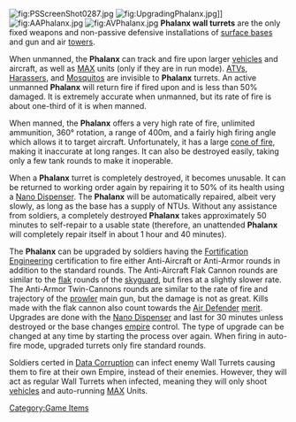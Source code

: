 ![](PSScreenShot0287.jpg "fig:PSScreenShot0287.jpg")
![](UpgradingPhalanx.jpg "fig:UpgradingPhalanx.jpg")\]\]
![](AAPhalanx.jpg "fig:AAPhalanx.jpg")
![](AVPhalanx.jpg "fig:AVPhalanx.jpg") **Phalanx wall turrets** are the
only fixed weapons and non-passive defensive installations of [surface
bases](Facilities#Surface_Bases "wikilink") and gun and air
[towers](towers "wikilink").

When unmanned, the **Phalanx** can track and fire upon larger
[vehicles](Vehicle "wikilink") and aircraft, as well as
[MAX](Mechanized_Armored_Exo-Suit "wikilink") units (only if they are in
run mode). [ATVs](ATV_(Certification) "wikilink"),
[Harassers](Harasser "wikilink"), and [Mosquitos](Mosquito "wikilink")
are invisible to **Phalanx** turrets. An active unmanned **Phalanx**
will return fire if fired upon and is less than 50% damaged. It is
extremely accurate when unmanned, but its rate of fire is about
one-third of it is when manned.

When manned, the **Phalanx** offers a very high rate of fire, unlimited
ammunition, 360° rotation, a range of 400m, and a fairly high firing
angle which allows it to target aircraft. Unfortunately, it has a large
[cone of fire](Cone_of_fire "wikilink"), making it inaccurate at long
ranges. It can also be destroyed easily, taking only a few tank rounds
to make it inoperable.

When a **Phalanx** turret is completely destroyed, it becomes unusable.
It can be returned to working order again by repairing it to 50% of its
health using a [Nano Dispenser](Nano_Dispenser "wikilink"). The
**Phalanx** will be automatically repaired, albeit very slowly, as long
as the base has a supply of NTUs. Without any assistance from soldiers,
a completely destroyed **Phalanx** takes approximately 50 minutes to
self-repair to a usable state (therefore, an unattended **Phalanx** will
completely repair itself in about 1 hour and 40 minutes).

The **Phalanx** can be upgraded by soldiers having the [Fortification
Engineering](Fortification_Engineering "wikilink") certification to fire
either Anti-Aircraft or Anti-Armor rounds in addition to the standard
rounds. The Anti-Aircraft Flak Cannon rounds are similar to the
[flak](flak "wikilink") rounds of the [skyguard](skyguard "wikilink"),
but fires at a slightly slower rate. The Anti-Armor Twin-Cannons rounds
are similar to the rate of fire and trajectory of the
[prowler](prowler "wikilink") main gun, but the damage is not as great.
Kills made with the flak cannon also count towards the [Air
Defender](Air_Defender "wikilink") [merit](merit "wikilink"). Upgrades
are done with the [Nano Dispenser](Nano_Dispenser "wikilink") and last
for 30 minutes unless destroyed or the base changes
[empire](empire "wikilink") control. The type of upgrade can be changed
at any time by starting the process over again. When firing in auto-fire
mode, upgraded turrets only fire standard rounds.

Soldiers certed in [Data Corruption](Data_Corruption "wikilink") can
infect enemy Wall Turrets causing them to fire at their own Empire,
instead of their enemies. However, they will act as regular Wall Turrets
when infected, meaning they will only shoot
[vehicles](vehicle "wikilink") and auto-running [MAX](MAX "wikilink")
Units.

[Category:Game Items](Category:Game_Items "wikilink")